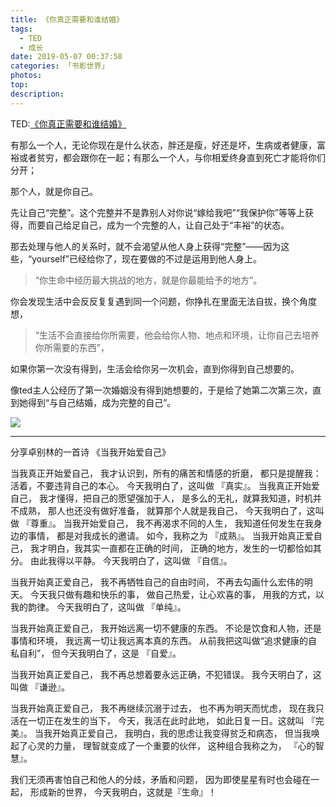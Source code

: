 ```yaml
---
title: 《你真正需要和谁结婚》
tags:
  - TED
  - 成长
date: 2019-05-07 00:37:58
categories: 「书影世界」
photos:
top:
description:
---
```

TED:[《你真正需要和谁结婚》](http://t.cn/R5dOIlS)

有那么一个人，无论你现在是什么状态，胖还是瘦，好还是坏，生病或者健康，富裕或者贫穷，都会跟你在一起；有那么一个人，与你相爱终身直到死亡才能将你们分开；

那个人，就是你自己。

先让自己“完整”。这个完整并不是靠别人对你说“嫁给我吧”“我保护你”等等上获得，而要自己给足自己，成为一个完整的人，让自己处于“丰裕”的状态。

那去处理与他人的关系时，就不会渴望从他人身上获得“完整”——因为这些，“yourself”已经给你了，现在要做的不过是运用到他人身上。

> “你生命中经历最大挑战的地方，就是你最能给予的地方”。

你会发现生活中会反反复复遇到同一个问题，你挣扎在里面无法自拔，换个角度想，

> “生活不会直接给你所需要，他会给你人物、地点和环境，让你自己去培养你所需要的东西”，

如果你第一次没有得到，生活会给你另一次机会，直到你得到自己想要的。

像ted主人公经历了第一次婚姻没有得到她想要的，于是给了她第二次第三次，直到她得到“与自己结婚，成为完整的自己”。

![](0.jpg)

---

分享卓别林的一首诗
《当我开始爱自己》

当我真正开始爱自己，
我才认识到，所有的痛苦和情感的折磨，
都只是提醒我：活着，不要违背自己的本心。
今天我明白了，这叫做
『真实』。
当我真正开始爱自己，
我才懂得，把自己的愿望强加于人，
是多么的无礼，就算我知道，时机并不成熟，
那人也还没有做好准备，
就算那个人就是我自己，
今天我明白了，这叫做
『尊重』。
当我开始爱自己，
我不再渴求不同的人生，
我知道任何发生在我身边的事情，
都是对我成长的邀请。
如今，我称之为
『成熟』。
当我开始真正爱自己，
我才明白，我其实一直都在正确的时间，
正确的地方，发生的一切都恰如其分。
由此我得以平静。
今天我明白了，这叫做
『自信』。

当我开始真正爱自己，
我不再牺牲自己的自由时间，
不再去勾画什么宏伟的明天。
今天我只做有趣和快乐的事，
做自己热爱，让心欢喜的事，
用我的方式，以我的韵律。
今天我明白了，这叫做
『单纯』。

当我开始真正爱自己，
我开始远离一切不健康的东西。
不论是饮食和人物，还是事情和环境，
我远离一切让我远离本真的东西。
从前我把这叫做“追求健康的自私自利”，
但今天我明白了，这是
『自爱』。

当我开始真正爱自己，
我不再总想着要永远正确，不犯错误。
我今天明白了，这叫做
『谦逊』。

当我开始真正爱自己，
我不再继续沉溺于过去，
也不再为明天而忧虑，
现在我只活在一切正在发生的当下，
今天，我活在此时此地，
如此日复一日。这就叫
『完美』。
当我开始真正爱自己，
我明白，我的思虑让我变得贫乏和病态，
但当我唤起了心灵的力量，
理智就变成了一个重要的伙伴，
这种组合我称之为，
『心的智慧』。

我们无须再害怕自己和他人的分歧，矛盾和问题，
因为即使星星有时也会碰在一起，
形成新的世界，
今天我明白，这就是『生命』！